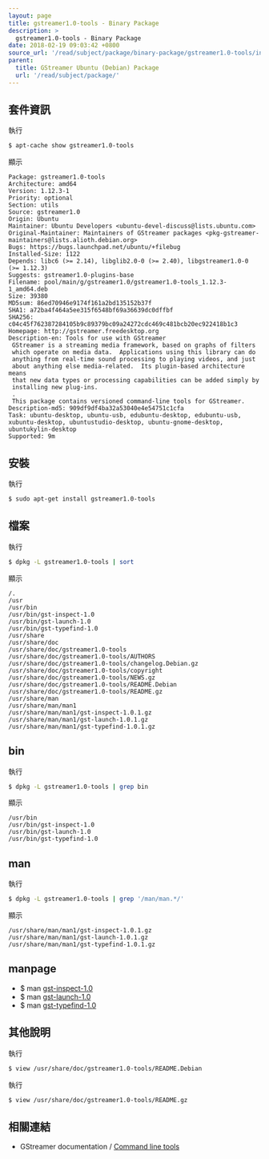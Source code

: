 ```yaml
---
layout: page
title: gstreamer1.0-tools - Binary Package
description: >
  gstreamer1.0-tools - Binary Package
date: 2018-02-19 09:03:42 +0800
source_url: '/read/subject/package/binary-package/gstreamer1.0-tools/index.md'
parent:
  title: GStreamer Ubuntu (Debian) Package
  url: '/read/subject/package/'
---
```



## 套件資訊

執行

``` sh
$ apt-cache show gstreamer1.0-tools
```

顯示

```
Package: gstreamer1.0-tools
Architecture: amd64
Version: 1.12.3-1
Priority: optional
Section: utils
Source: gstreamer1.0
Origin: Ubuntu
Maintainer: Ubuntu Developers <ubuntu-devel-discuss@lists.ubuntu.com>
Original-Maintainer: Maintainers of GStreamer packages <pkg-gstreamer-maintainers@lists.alioth.debian.org>
Bugs: https://bugs.launchpad.net/ubuntu/+filebug
Installed-Size: 1122
Depends: libc6 (>= 2.14), libglib2.0-0 (>= 2.40), libgstreamer1.0-0 (>= 1.12.3)
Suggests: gstreamer1.0-plugins-base
Filename: pool/main/g/gstreamer1.0/gstreamer1.0-tools_1.12.3-1_amd64.deb
Size: 39380
MD5sum: 86ed70946e9174f161a2bd135152b37f
SHA1: a72ba4f464a5ee315f6548bf69a36639dc0dffbf
SHA256: c04c45f762387284105b9c89379bc09a24272cdc469c481bcb20ec922418b1c3
Homepage: http://gstreamer.freedesktop.org
Description-en: Tools for use with GStreamer
 GStreamer is a streaming media framework, based on graphs of filters
 which operate on media data.  Applications using this library can do
 anything from real-time sound processing to playing videos, and just
 about anything else media-related.  Its plugin-based architecture means
 that new data types or processing capabilities can be added simply by
 installing new plug-ins.
 .
 This package contains versioned command-line tools for GStreamer.
Description-md5: 909df9df4ba32a53040e4e54751c1cfa
Task: ubuntu-desktop, ubuntu-usb, edubuntu-desktop, edubuntu-usb, xubuntu-desktop, ubuntustudio-desktop, ubuntu-gnome-desktop, ubuntukylin-desktop
Supported: 9m

```

## 安裝

執行

``` sh
$ sudo apt-get install gstreamer1.0-tools
```

## 檔案

執行

``` sh
$ dpkg -L gstreamer1.0-tools | sort
```

顯示

```
/.
/usr
/usr/bin
/usr/bin/gst-inspect-1.0
/usr/bin/gst-launch-1.0
/usr/bin/gst-typefind-1.0
/usr/share
/usr/share/doc
/usr/share/doc/gstreamer1.0-tools
/usr/share/doc/gstreamer1.0-tools/AUTHORS
/usr/share/doc/gstreamer1.0-tools/changelog.Debian.gz
/usr/share/doc/gstreamer1.0-tools/copyright
/usr/share/doc/gstreamer1.0-tools/NEWS.gz
/usr/share/doc/gstreamer1.0-tools/README.Debian
/usr/share/doc/gstreamer1.0-tools/README.gz
/usr/share/man
/usr/share/man/man1
/usr/share/man/man1/gst-inspect-1.0.1.gz
/usr/share/man/man1/gst-launch-1.0.1.gz
/usr/share/man/man1/gst-typefind-1.0.1.gz
```

## bin

執行

``` sh
$ dpkg -L gstreamer1.0-tools | grep bin
```

顯示

```
/usr/bin
/usr/bin/gst-inspect-1.0
/usr/bin/gst-launch-1.0
/usr/bin/gst-typefind-1.0
```

## man

執行

``` sh
$ dpkg -L gstreamer1.0-tools | grep '/man/man.*/'
```

顯示

```
/usr/share/man/man1/gst-inspect-1.0.1.gz
/usr/share/man/man1/gst-launch-1.0.1.gz
/usr/share/man/man1/gst-typefind-1.0.1.gz
```

## manpage

* $ man [gst-inspect-1.0](http://manpages.ubuntu.com/manpages/artful/en/man1/gst-inspect-1.0.1.html)
* $ man [gst-launch-1.0](http://manpages.ubuntu.com/manpages/artful/en/man1/gst-launch-1.0.1.html)
* $ man [gst-typefind-1.0](http://manpages.ubuntu.com/manpages/artful/en/man1/gst-typefind-1.0.1.html)


## 其他說明

執行

``` sh
$ view /usr/share/doc/gstreamer1.0-tools/README.Debian
```

執行

``` sh
$ view /usr/share/doc/gstreamer1.0-tools/README.gz
```

## 相關連結

* GStreamer documentation / [Command line tools](https://gstreamer.freedesktop.org/documentation/tools/index.html)
